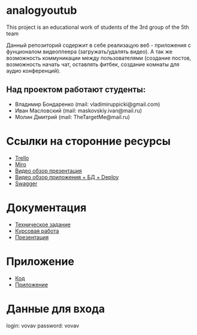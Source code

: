 # analogyoutub
This project is an educational work of students of the 3rd group of the 5th team

Данный репозиторий содержит в себе реализацую веб - приложения с фунционалом видеоплеера (загружать/удалять видео). А так же возможность коммуникации между пользователями (создание постов, возможность начать чат, оставлять фитбек, создание комнаты для аудио конференций).

## Над проектом работают студенты:
<ul>
  <li>Владимир Бондаренко (mail: vladimiruppicki@gmail.com)</li>
  <li>Иван Масловский (mail: maskovskiy.ivan@mail.ru)</li>
  <li>Молин Дмитрий (mail: TheTargetMe@mail.ru)</li>
</ul>  

# Ссылки на сторонние ресурсы

<ul>
  <li><a href="https://trello.com/invite/b/JnMsf9kq/ATTI60d7cfff31c8d4c6727b57888a7f546aE2A50006/youtube">Trello</a></li>
  <li><a href="https://miro.com/app/board/uXjVOG0hSuU=/?invite_link_id=328000958046">Miro</a></li>
  <li><a href="https://drive.google.com/file/d/1P0xPmQ_-Qddi_JYn0cfchYKsSKPhlZO6/view?usp=sharing">Видео обзор презентация</a></li>
  <li><a href="https://drive.google.com/drive/folders/1K_xN9kj6UjCzZn6q5kg9G9nn3Vp3rC0J?usp=sharing">Видео обзор приложения + БД + Deploy</a></li>
  <li><a href="https://analogyuotube.herokuapp.com/swagger/">Swagger</a></li>
</ul>  

# Документация

<ul>
  <li>
<a href="https://github.com/Group3Team5/analogyoutub/blob/main/%D0%A2%D0%B5%D0%B7%D0%BD%D0%B8%D1%87%D0%B5%D1%81%D0%BA%D0%BE%D0%B5%20%D0%B7%D0%B0%D0%B4%D0%B0%D0%BD%D0%B8%D0%B5.pdf">Техническое задание</a>
  </li>
  
  <li>
<a href="https://github.com/Group3Team5/analogyoutub/blob/main/%D0%BA%D1%83%D1%80%D1%81%D0%BE%D0%B2%D0%B0%D1%8F%20%D1%80%D0%B0%D0%B1%D0%BE%D1%82%D0%B0.pdf">Курсовая работа</a>
  </li>
  
  <li>
<a href="https://github.com/Group3Team5/analogyoutub/blob/main/Prezentatsia%20(2).pptx">Презентация</a>
  </li>
  

  </ul>
  
  
  # Приложение
  
  
  
  
  
  <ul>
  <li>
<a href="https://github.com/Group3Team5/analogyoutub/tree/master">Код</a>
  </li>
  
  <li>
<a href="https://analogyuotube.herokuapp.com/">Приложение</a>
  </li>
  

  </ul>
  
  # Данные для входа
  
  login: vovav
  password: vovav
